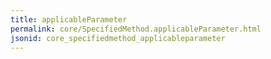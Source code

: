 ```yaml
---
title: applicableParameter
permalink: core/SpecifiedMethod.applicableParameter.html
jsonid: core_specifiedmethod_applicableparameter
---
```

